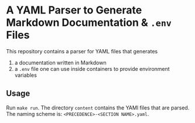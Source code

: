 # A YAML Parser to Generate Markdown Documentation & `.env` Files

This repository contains a parser for YAML files that generates

1. a documentation written in Markdown
2. a `.env` file one can use inside containers to provide environment variables

## Usage

Run `make run`. The directory `content` contains the YAMl files that are parsed. The naming scheme is: `<PRECEDENCE>-<SECTION NAME>.yaml`.
